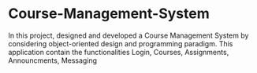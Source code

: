 # Course-Management-System
In this project, designed and developed a Course Management System by considering object-oriented design and programming paradigm. This application contain the functionalities Login, Courses, Assignments, Announcments, Messaging
